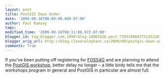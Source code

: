 ```yaml
---
layout: post
title: PostGIS Down Under
date: '2009-09-16T08:09:00.000-07:00'
author: Paul Ramsey
tags: 
modified_time: '2009-09-16T08:11:06.972-07:00'
blogger_id: tag:blogger.com,1999:blog-14903426.post-7395198697751352207
blogger_orig_url: http://blog.cleverelephant.ca/2009/09/postgis-down-under.html
comments: True
---
```


If you've been putting off registering for [FOSS4G](http://2009.foss4g.org) and are planning to attend the [PostGIS workshop](http://2009.foss4g.org/workshops/#workshop_03), better delay no longer &ndash; a little birdy tells me that the workshops program in general and PostGIS in particular are almost full.

